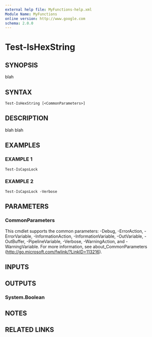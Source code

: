 ```yaml
---
external help file: MyFunctions-help.xml
Module Name: MyFunctions
online version: http://www.google.com
schema: 2.0.0
---
```


# Test-IsHexString

## SYNOPSIS
blah

## SYNTAX

```
Test-IsHexString [<CommonParameters>]
```

## DESCRIPTION
blah blah

## EXAMPLES

### EXAMPLE 1
```
Test-IsCapsLock
```

### EXAMPLE 2
```
Test-IsCapsLock -Verbose
```

## PARAMETERS

### CommonParameters
This cmdlet supports the common parameters: -Debug, -ErrorAction, -ErrorVariable, -InformationAction, -InformationVariable, -OutVariable, -OutBuffer, -PipelineVariable, -Verbose, -WarningAction, and -WarningVariable.
For more information, see about_CommonParameters (http://go.microsoft.com/fwlink/?LinkID=113216).

## INPUTS

## OUTPUTS

### System.Boolean

## NOTES

## RELATED LINKS
